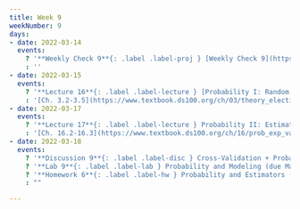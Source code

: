 ```yaml
---
title: Week 9
weekNumber: 9
days:
- date: 2022-03-14
  events:
    ? '**Weekly Check 9**{: .label .label-proj } [Weekly Check 9](https://forms.gle/StWg4q9jDuayu57G9) (due Mar 21)'
    : ''
- date: 2022-03-15
  events:
    ? '**Lecture 16**{: .label .label-lecture } [Probability I: Random Variables](lecture/lec16)'
    : '[Ch. 3.2-3.5](https://www.textbook.ds100.org/ch/03/theory_election.html), [16.1](https://www.textbook.ds100.org/ch/16/prob_random_vars.html)'
- date: 2022-03-17
  events:
    ? '**Lecture 17**{: .label .label-lecture } Probability II: Estimators, Bias, and Variance'
    : '[Ch. 16.2-16.3](https://www.textbook.ds100.org/ch/16/prob_exp_var.html)'
- date: 2022-03-18
  events:
    ? '**Discussion 9**{: .label .label-disc } Cross-Validation + Probability I'
    ? '**Lab 9**{: .label .label-lab } Probability and Modeling (due Mar 29)'
    ? '**Homework 6**{: .label .label-hw } Probability and Estimators (due Mar 31)'
    : ""

---
```

